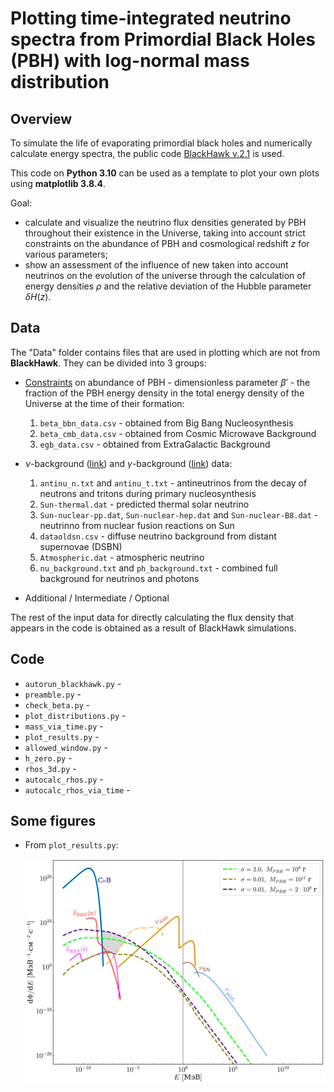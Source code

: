 # Plotting time-integrated neutrino spectra from Primordial Black Holes (PBH) with log-normal mass distribution

## Overview

To simulate the life of evaporating primordial black holes and numerically calculate energy spectra, the public code [BlackHawk v.2.1](https://blackhawk.hepforge.org/) is used. 

This code on **Python 3.10** can be used as a template to plot your own plots using **matplotlib 3.8.4**.

Goal: 
- calculate and visualize the neutrino flux densities generated by PBH throughout their existence in the Universe, taking into account strict constraints on the abundance of PBH and cosmological redshift $z$ for various parameters;
- show an assessment of the influence of new taken into account neutrinos on the evolution of the universe through the calculation of energy densities $\rho$ and the relative deviation of the Hubble parameter $\delta H(z)$.

## Data

The "Data" folder contains files that are used in plotting which are not from **BlackHawk**. They can be divided into 3 groups:

- [Constraints](http://dx.doi.org/10.1088/1361-6633/ac1e31) on abundance of PBH - dimensionless parameter $\beta'$ - the fraction of the PBH energy density in the total energy density of the Universe at the time of their formation:
  1. `beta_bbn_data.csv` - obtained from Big Bang Nucleosynthesis
  2. `beta_cmb_data.csv` - obtained from Cosmic Microwave Background
  3. `egb_data.csv` - obtained from ExtraGalactic Background

- $\nu$-background ([link](http://dx.doi.org/10.1016/j.astropartphys.2020.102537)) and $\gamma$-background ([link](http://dx.doi.org/10.1177/0003702818767133)) data:
  1. `antinu_n.txt` and `antinu_t.txt` - antineutrinos from the decay of neutrons and tritons during primary nucleosynthesis
  2. `Sun-thermal.dat` - predicted thermal solar neutrino
  3. `Sun-nuclear-pp.dat`, `Sun-nuclear-hep.dat` and `Sun-nuclear-B8.dat` - neutrinno from nuclear fusion reactions on Sun
  4. `dataoldsn.csv` - diffuse neutrino background from distant supernovae (DSBN)
  5. `Atmospheric.dat` - atmospheric neutrino 
  6. `nu_background.txt` and `ph_background.txt` - combined full background for neutrinos and photons

- Additional / Intermediate / Optional

The rest of the input data for directly calculating the flux density that appears in the code is obtained as a result of BlackHawk simulations.

## Code

- `autorun_blackhawk.py` -
- `preamble.py` -
- `check_beta.py` -
- `plot_distributions.py` -
- `mass_via_time.py` -
- `plot_results.py` -
- `allowed_window.py` -
- `h_zero.py` -
- `rhos_3d.py` -
- `autocalc_rhos.py` -
- `autocalc_rhos_via_time` -

## Some figures

- From `plot_results.py`:
  
  <img src="/Figures/jpg/nu_results_1_cropped.jpg" width="700">
